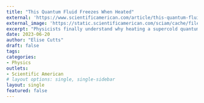```yaml
---
title: "This Quantum Fluid Freezes When Heated"
external: 'https://www.scientificamerican.com/article/this-quantum-fluid-freezes-when-heated/'
external_image: 'https://static.scientificamerican.com/sciam/cache/file/25BF24CB-A315-4418-8DC364E1EF0F8CA1_source.jpg?w=590&h=800&560BC97E-51C1-4BC3-A4B22724AF4AC3E6'
excerpt: "Physicists finally understand why heating a supercold quantum fluid freezes it into a solid"
date: 2023-06-20
author: "Elise Cutts"
draft: false
tags:
categories:
- Physics
outlets:
- Scientific American
# layout options: single, single-sidebar
layout: single
featured: false
---
```


